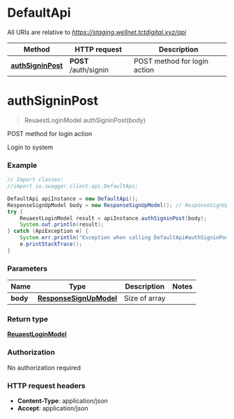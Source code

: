 # DefaultApi

All URIs are relative to *https://staging.wellnet.tctdigital.xyz/api*

Method | HTTP request | Description
------------- | ------------- | -------------
[**authSigninPost**](DefaultApi.md#authSigninPost) | **POST** /auth/signin | POST method for login action


<a name="authSigninPost"></a>
# **authSigninPost**
> ReuaestLoginModel authSigninPost(body)

POST method for login action

Login to system 

### Example
```java
// Import classes:
//import io.swagger.client.api.DefaultApi;

DefaultApi apiInstance = new DefaultApi();
ResponseSignUpModel body = new ResponseSignUpModel(); // ResponseSignUpModel | Size of array
try {
    ReuaestLoginModel result = apiInstance.authSigninPost(body);
    System.out.println(result);
} catch (ApiException e) {
    System.err.println("Exception when calling DefaultApi#authSigninPost");
    e.printStackTrace();
}
```

### Parameters

Name | Type | Description  | Notes
------------- | ------------- | ------------- | -------------
 **body** | [**ResponseSignUpModel**](ResponseSignUpModel.md)| Size of array |

### Return type

[**ReuaestLoginModel**](ReuaestLoginModel.md)

### Authorization

No authorization required

### HTTP request headers

 - **Content-Type**: application/json
 - **Accept**: application/json

